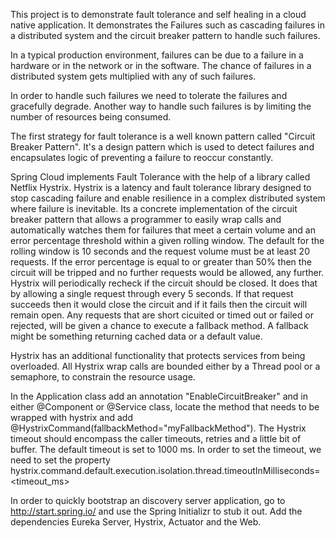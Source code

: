 This project is to demonstrate fault tolerance and self healing in a cloud native application. It demonstrates the Failures such as cascading failures in a distributed system and the circuit breaker pattern to handle such failures. 

In a typical production environment, failures can be due to a failure in a hardware or in the network or in the software. The chance of failures in a distributed system gets multiplied with any of such failures.

In order to handle such failures we need to tolerate the failures and gracefully degrade. Another way to handle such failures is by limiting the number of resources being consumed. 

The first strategy for fault tolerance is a well known pattern called "Circuit Breaker Pattern". It's a design pattern which is used to detect failures and encapsulates logic of preventing a failure to reoccur constantly. 

Spring Cloud implements Fault Tolerance with the help of a library called Netflix Hystrix. Hystrix is a latency and fault tolerance library designed to stop cascading failure and enable resilience in a complex distributed system where failure is inevitable. Its a concrete implementation of the circuit breaker pattern that allows a programmer to easily wrap calls and automatically watches them for failures that meet a certain volume and an error percentage threshold within a given rolling window. The default for the rolling window is 10 seconds and the request volume must be at least 20 requests.
If the error percentage is equal to or greater than 50% then the circuit will be tripped and no further requests would be allowed, any further. Hystrix will periodically recheck if the circuit should be closed. It does that by allowing a single request through every 5 seconds. If that request  succeeds then it would close the circuit and if it fails then the circuit will remain open. Any requests that are short cicuited or timed out or failed or rejected, will be given a chance to execute a fallback method. A fallback might be something returning cached data or a default value.

Hystrix has an additional functionality that protects services from being overloaded. All Hystrix wrap calls are bounded either by a Thread pool or a semaphore, to constrain the resource usage.

In the Application class add an annotation "EnableCircuitBreaker" and in either @Component or @Service class, locate the method that needs to be wrapped with hystrix and add @HystrixCommand(fallbackMethod="myFallbackMethod"). The Hystrix timeout should encompass the caller timeouts, retries and a little bit of buffer. The default timeout is set to 1000 ms. In order to set the timeout, we need to set the property hystrix.command.default.execution.isolation.thread.timeoutInMilliseconds=<timeout_ms>

In order to quickly bootstrap an discovery server application, go to http://start.spring.io/ and use the Spring Initializr to stub it out.
Add the dependencies Eureka Server, Hystrix, Actuator and the Web.

